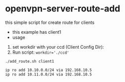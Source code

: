 # openvpn-server-route-add
this simple script for create route for clients

- this example has client1
- usage
1) set workdir with your ccd (Client Config Dir):
2) Run script:
```workdir='./ccd'```
```
./add_route.sh client1

ip ro add 10.10.0.0/24 via 192.168.10.5
ip ro add 10.11.0.0/24 via 192.168.10.5
```
